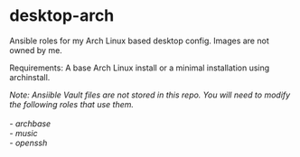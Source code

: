# desktop-arch
Ansible roles for my Arch Linux based desktop config. Images are not owned by me.

Requirements: A base Arch Linux install or a minimal installation using archinstall.

*Note: Ansiible Vault files are not stored in this repo. You will need to modify the following roles that use them.*\
\
  *- archbase*\
  *- music*\
  *- openssh*
